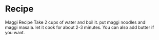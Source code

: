# Recipe
Maggi Recipe
Take 2 cups of water and boil it.
put maggi noodles and maggi masala.
let it cook for about 2-3 minutes.
You can also add butter if you want.
